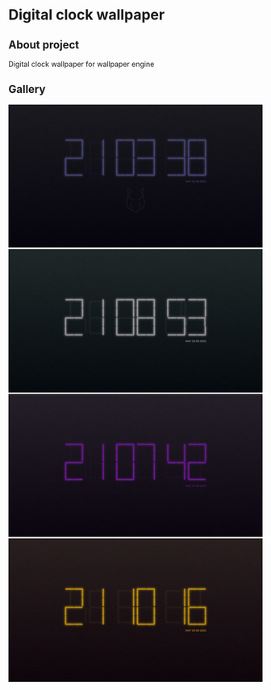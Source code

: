 # Digital clock wallpaper

## About project
Digital clock wallpaper for wallpaper engine

## Gallery
<img src="resources\images\digital_clock.png?raw=true" />
<img src="resources\images\digital_clock_2.png?raw=true" />
<img src="resources\images\digital_clock_3.png?raw=true" />
<img src="resources\images\digital_clock_4.png?raw=true" />